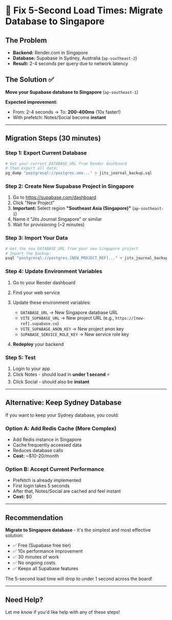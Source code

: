 # 🚀 Fix 5-Second Load Times: Migrate Database to Singapore

## The Problem
- **Backend:** Render.com in Singapore
- **Database:** Supabase in Sydney, Australia (`ap-southeast-2`)
- **Result:** 2-4 seconds per query due to network latency

## The Solution ✅
**Move your Supabase database to Singapore** (`ap-southeast-1`)

**Expected improvement:**
- From: 2-4 seconds → To: **200-400ms** (10x faster!)
- With prefetch: Notes/Social become **instant**

---

## Migration Steps (30 minutes)

### Step 1: Export Current Database
```bash
# Get your current DATABASE_URL from Render dashboard
# Then export all data:
pg_dump "postgresql://postgres.umo..." > jits_journal_backup.sql
```

### Step 2: Create New Supabase Project in Singapore
1. Go to https://supabase.com/dashboard
2. Click "New Project"
3. **Important:** Select region **"Southeast Asia (Singapore)"** (`ap-southeast-1`)
4. Name it "Jits Journal Singapore" or similar
5. Wait for provisioning (~2 minutes)

### Step 3: Import Your Data
```bash
# Get the new DATABASE_URL from your new Singapore project
# Import the backup:
psql "postgresql://postgres.[NEW_PROJECT_REF]..." < jits_journal_backup.sql
```

### Step 4: Update Environment Variables
1. Go to your Render dashboard
2. Find your web service
3. Update these environment variables:
   - `DATABASE_URL` → New Singapore database URL
   - `VITE_SUPABASE_URL` → New project URL (e.g., `https://[new-ref].supabase.co`)
   - `VITE_SUPABASE_ANON_KEY` → New project anon key
   - `SUPABASE_SERVICE_ROLE_KEY` → New service role key

4. **Redeploy** your backend

### Step 5: Test
1. Login to your app
2. Click Notes - should load in **under 1 second** ⚡
3. Click Social - should also be **instant**

---

## Alternative: Keep Sydney Database

If you want to keep your Sydney database, you could:

### Option A: Add Redis Cache (More Complex)
- Add Redis instance in Singapore
- Cache frequently accessed data
- Reduces database calls
- **Cost:** ~$10-20/month

### Option B: Accept Current Performance
- Prefetch is already implemented
- First login takes 5 seconds
- After that, Notes/Social are cached and feel instant
- **Cost:** $0

---

## Recommendation

**Migrate to Singapore database** - it's the simplest and most effective solution:
- ✅ Free (Supabase free tier)
- ✅ 10x performance improvement
- ✅ 30 minutes of work
- ✅ No ongoing costs
- ✅ Keeps all Supabase features

The 5-second load time will drop to under 1 second across the board!

---

## Need Help?
Let me know if you'd like help with any of these steps!
